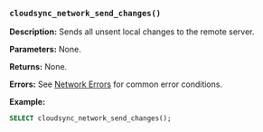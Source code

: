 ### `cloudsync_network_send_changes()`

**Description:** Sends all unsent local changes to the remote server.

**Parameters:** None.

**Returns:** None.

**Errors:** See [Network Errors](#network-errors) for common error conditions.

**Example:**

```sql
SELECT cloudsync_network_send_changes();
```
